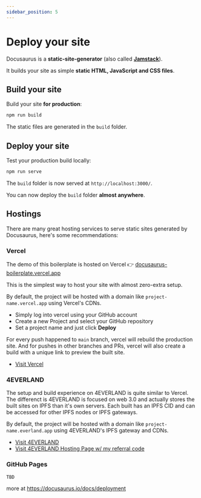 ```yaml
---
sidebar_position: 5
---
```


# Deploy your site

Docusaurus is a **static-site-generator** (also called **[Jamstack](https://jamstack.org/)**).

It builds your site as simple **static HTML, JavaScript and CSS files**.

## Build your site

Build your site **for production**:

```bash
npm run build
```

The static files are generated in the `build` folder.

## Deploy your site

Test your production build locally:

```bash
npm run serve
```

The `build` folder is now served at `http://localhost:3000/`.

You can now deploy the `build` folder **almost anywhere**.

## Hostings

There are many great hosting services to serve static sites generated by Docusaurus, here's some recommendations:

### Vercel

The demo of this boilerplate is hosted on Vercel 👉 [docusaurus-boilerplate.vercel.app](https://docusaurus-boilerplate.vercel.app)

This is the simplest way to host your site with almost zero-extra setup.

By default, the project will be hosted with a domain like `project-name.vercel.app` using Vercel's CDNs.

- Simply log into vercel using your GitHub account
- Create a new Project and select your GitHub repository
- Set a project name and just click **Deploy**

For every push happened to `main` branch, vercel will rebuild the production site. And for pushes in other branches and PRs, vercel will also create a build with a unique link to preview the built site.

- [Visit Vercel](https://vercel.com/)

### 4EVERLAND

The setup and build experience on 4EVERLAND is quite similar to Vercel. The differenct is 4EVERLAND is focused on web 3.0 and actually stores the built sites on IPFS than it's own servers. Each built has an IPFS CID and can be accessed for other IPFS nodes or IPFS gateways.

By default, the project will be hosted with a domain like `project-name.everland.app` using 4EVERLAND's IPFS gateway and CDNs.

- [Visit 4EVERLAND](https://4everland.org)
- [Visit 4EVERLAND Hosting Page w/ my referral code](https://hosting.4everland.org/#/?invite=XCYHKZJ4)

### GitHub Pages

`TBD`

more at https://docusaurus.io/docs/deployment